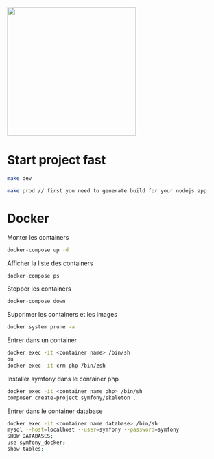<div style="display: flex;align-items: center;">
    <div>
        <img src="https://d31ezp3r8jwmks.cloudfront.net/P4LMkQbCoYdT6NiE8ZjETEbw" width="300px">
    </div>
</div>

# Start project fast
```bash
make dev

make prod // first you need to generate build for your nodejs app
```
# Docker
Monter les containers
```bash
docker-compose up -d
```
Afficher la liste des containers
```bash
docker-compose ps
```
Stopper les containers
```bash
docker-compose down
```
Supprimer les containers et les images
```bash
docker system prune -a
```
Entrer dans un container
```bash
docker exec -it <container name> /bin/sh
ou
docker exec -it crm-php /bin/zsh
```
Installer symfony dans le container php
```bash
docker exec -it <container name php> /bin/sh
composer create-project symfony/skeleton .
```
Entrer dans le container database
```bash
docker exec -it <container name database> /bin/sh
mysql --host=localhost --user=symfony --password=symfony
SHOW DATABASES;
use symfony_docker;
show tables;
```